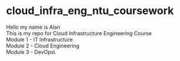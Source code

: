 # cloud_infra_eng_ntu_coursework
Hello my name is Alan\
This is my repo for Cloud Infrastructure Engineering Course\
Module 1 - IT Infrastructure\
Module 2 - Cloud Engineering\
Module 3 - DevOps\
 